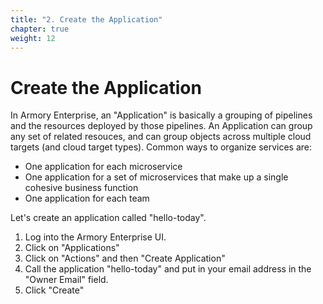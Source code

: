 ```yaml
---
title: "2. Create the Application"
chapter: true
weight: 12
---
```


# Create the Application
In Armory Enterprise, an "Application" is basically a grouping of pipelines and the resources deployed by those pipelines. An Application can group any set of related resouces, and can group objects across multiple cloud targets (and cloud target types). Common ways to organize services are:

- One application for each microservice
- One application for a set of microservices that make up a single cohesive business function
- One application for each team

Let's create an application called "hello-today".

1. Log into the Armory Enterprise UI.
2. Click on "Applications"
3. Click on "Actions" and then "Create Application"
4. Call the application "hello-today" and put in your email address in the "Owner Email" field.
5. Click "Create"

